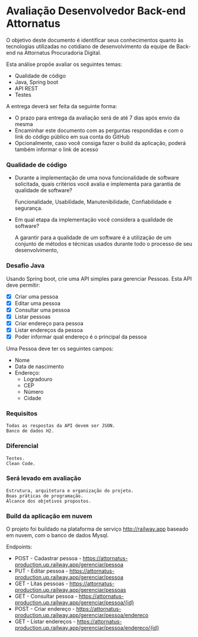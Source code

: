 # Avaliação Desenvolvedor Back-end Attornatus

O objetivo deste documento é identificar seus conhecimentos quanto às tecnologias utilizadas no cotidiano de desenvolvimento da equipe de Back-end na Attornatus Procuradoria Digital.

Esta análise propõe avaliar os seguintes temas: 

- Qualidade de código
- Java, Spring boot
- API REST
- Testes

A entrega deverá ser feita da seguinte forma:
- O prazo para entrega da avaliação será de até 7 dias após envio da mesma
- Encaminhar este documento com as perguntas respondidas e com o link do código público em sua conta do GitHub
- Opcionalmente, caso você consiga fazer o build da aplicação, poderá também informar o link de acesso


### Qualidade de código

- Durante a implementação de uma nova funcionalidade de software solicitada, quais critérios você avalia e implementa para garantia de qualidade de software?

	Funcionalidade, Usabilidade, Manutenibilidade, Confiabilidade e segurança.

- Em qual etapa da implementação você considera a qualidade de software?

	A garantir para a qualidade de um software é a utilização de um conjunto de métodos e técnicas
	usados durante todo o processo de seu desenvolvimento,

	
### Desafio Java

Usando Spring boot, crie uma API simples para gerenciar Pessoas. Esta API deve permitir:  

 - [x] Criar uma pessoa
 - [x] Editar uma pessoa
 - [x] Consultar uma pessoa
 - [x] Listar pessoas
 - [x] Criar endereço para pessoa
 - [x] Listar endereços da pessoa
 - [x] Poder informar qual endereço é o principal da pessoa  

Uma Pessoa deve ter os seguintes campos:  
- Nome
- Data de nascimento
- Endereço:
    - Logradouro 
    - CEP
    - Número
    - Cidade

### Requisitos  
	Todas as respostas da API devem ser JSON.  
	Banco de dados H2.

### Diferencial
	Testes.
	Clean Code.
 
### Será levado em avaliação 
	Estrutura, arquitetura e organização do projeto. 
	Boas práticas de programação.
	Alcance dos objetivos propostos.


### Build da aplicação em nuvem

 O projeto foi buildado na plataforma de serviço <http://railway.app> baseado em nuvem, com o banco de dados Mysql.
 
Endpoints:
	
- POST - Cadastrar pessoa - https://attornatus-production.up.railway.app/gerenciar/pessoa
- PUT  - Editar pessoa    - https://attornatus-production.up.railway.app/gerenciar/pessoa
- GET  - Litas pessoas    - https://attornatus-production.up.railway.app/gerenciar/pessoas
- GET  - Consultar pessoa - https://attornatus-production.up.railway.app/gerenciar/pessoa/{id}
- POST - Criar endereço   - https://attornatus-production.up.railway.app/gerenciar/pessoa/endereco
- GET  - Listar endereços - https://attornatus-production.up.railway.app/gerenciar/pessoa/endereco/{id}


	
